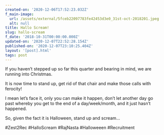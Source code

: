 ```yaml
---
created-on: '2020-12-06T17:52:23.032Z'
f_main-image:
  url: /assets/external/5fceb22097783fe42453d3e0_31st-oct-2018201.jpeg
  alt: null
title: Hallo Scream!
slug: hallo-scream
f_date: '2018-10-31T00:00:00.000Z'
updated-on: '2020-12-07T22:52:28.154Z'
published-on: '2020-12-07T23:10:25.404Z'
layout: '[post].html'
tags: post
---
```


If you haven’t stepped up so far this quarter and bearing in mind, we are running into Christmas.

It is now time to stand up, get rid of that chair and make those calls with ferocity!

I mean let’s face it, only you can make it happen, don’t let another day go past whereby you get to the end of a day/week/month, and it just hasn’t happened.

So, given the fact it is Halloween, stand up and scream…

#Zest2Rec #HalloScream #RajNasta #Halloweeen #Recruitment
